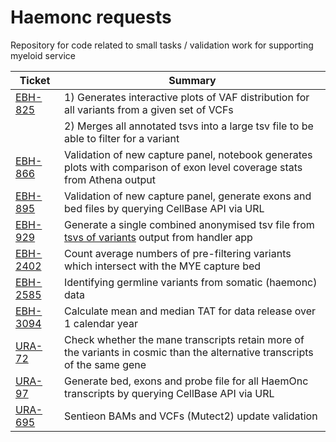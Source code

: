 # Haemonc requests

Repository for code related to small tasks / validation work for supporting myeloid service


|  Ticket   |   Summary   |
|   ---     |     ---     |
| [EBH-825] | 1) Generates interactive plots of VAF distribution for all variants from a given set of VCFs
|   |   2) Merges all annotated tsvs into a large tsv file to be able to filter for a variant
| [EBH-866]  |  Validation of new capture panel, notebook generates plots with comparison of exon level coverage stats from Athena output
| [EBH-895]  | Validation of new capture panel, generate exons and bed files by querying CellBase API via URL
| [EBH-929]  | Generate a single combined anonymised tsv file from [tsvs of variants](https://github.com/eastgenomics/eggd_vcf_handler_for_uranus/blob/574cf952b735bcb21bb7a65fa81f31bd77ae06cd/dxapp.json#L327) output from handler app
| [EBH-2402]  | Count average numbers of pre-filtering variants which intersect with the MYE capture bed
| [EBH-2585]  | Identifying germline variants from somatic (haemonc) data
| [EBH-3094] | Calculate mean and median TAT for data release over 1 calendar year
| [URA-72]  | Check whether the mane transcripts retain more of the variants in cosmic than the alternative transcripts of the same gene
| [URA-97]  | Generate bed, exons and probe file for all HaemOnc transcripts by querying CellBase API via URL
| [URA-695]  | Sentieon BAMs and VCFs (Mutect2) update validation


[EBH-825]: https://cuhbioinformatics.atlassian.net/browse/EBH-825
[EBH-866]: https://cuhbioinformatics.atlassian.net/browse/EBH-866
[EBH-895]: https://cuhbioinformatics.atlassian.net/browse/EBH-895
[EBH-929]: https://cuhbioinformatics.atlassian.net/browse/EBH-929
[EBH-2402]: https://cuhbioinformatics.atlassian.net/browse/EBH-2402
[EBH-2585]: https://cuhbioinformatics.atlassian.net/browse/EBH-2585
[EBH-3094]: https://cuhbioinformatics.atlassian.net/browse/EBH-3094
[URA-72]: https://cuhbioinformatics.atlassian.net/browse/URA-72
[URA-97]: https://cuhbioinformatics.atlassian.net/browse/URA-97
[URA-695]: https://cuhbioinformatics.atlassian.net/browse/URA-695